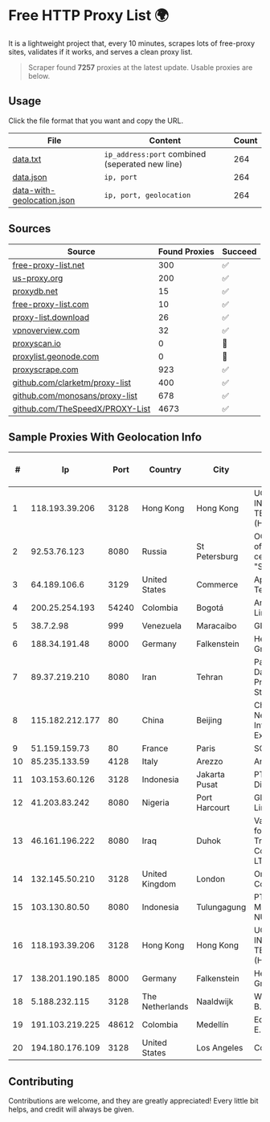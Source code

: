 
# Free HTTP Proxy List 🌍

It is a lightweight project that, every 10 minutes, scrapes lots of free-proxy sites, validates if it works, and serves a clean proxy list.


> Scraper found **7257** proxies at the latest update. Usable proxies are below.

## Usage

Click the file format that you want and copy the URL.


|File|Content|Count|
|----|-------|-----|
|[data.txt](https://raw.githubusercontent.com/themiralay/Proxy-List-World/master/data.txt)|`ip_address:port` combined (seperated new line)|264|
|[data.json](https://raw.githubusercontent.com/themiralay/Proxy-List-World/master/data.json)|`ip, port`|264|
|[data-with-geolocation.json](https://raw.githubusercontent.com/themiralay/Proxy-List-World/master/data-with-geolocation.json)|`ip, port, geolocation`|264|

## Sources

|Source|Found Proxies|Succeed|
|------|-------------|-------|
|[free-proxy-list.net](https://free-proxy-list.net)|300|✅|
|[us-proxy.org](https://www.us-proxy.org)|200|✅|
|[proxydb.net](http://proxydb.net)|15|✅|
|[free-proxy-list.com](https://free-proxy-list.com/?page=&port=&type%5B%5D=http&type%5B%5D=https&up_time=0&search=Search)|10|✅|
|[proxy-list.download](https://www.proxy-list.download/HTTP)|26|✅|
|[vpnoverview.com](https://vpnoverview.com/privacy/anonymous-browsing/free-proxy-servers)|32|✅|
|[proxyscan.io](https://www.proxyscan.io)|0|🚫|
|[proxylist.geonode.com](https://proxylist.geonode.com/api/proxy-list?limit=300&page=1&sort_by=lastChecked&sort_type=desc&protocols=http,https)|0|🚫|
|[proxyscrape.com](https://api.proxyscrape.com/v2/?request=displayproxies&protocol=http&timeout=10000&country=all&ssl=all&anonymity=all)|923|✅|
|[github.com/clarketm/proxy-list](https://raw.githubusercontent.com/clarketm/proxy-list/master/proxy-list-raw.txt)|400|✅|
|[github.com/monosans/proxy-list](https://raw.githubusercontent.com/monosans/proxy-list/main/proxies/http.txt)|678|✅|
|[github.com/TheSpeedX/PROXY-List](https://raw.githubusercontent.com/TheSpeedX/PROXY-List/master/http.txt)|4673|✅|


## Sample Proxies With Geolocation Info

|#|Ip|Port|Country|City|Internet Service Provider|
|-|--|----|-------|----|-------------------------|
|1|118.193.39.206|3128|Hong Kong|Hong Kong|UCLOUD INFORMATION TECHNOLOGY (HK) LIMITED|
|2|92.53.76.123|8080|Russia|St Petersburg|OOO "Network of data-centers "Selectel"|
|3|64.189.106.6|3129|United States|Commerce|Apogee Telecom Inc.|
|4|200.25.254.193|54240|Colombia|Bogotá|Andinet ON Line|
|5|38.7.2.98|999|Venezuela|Maracaibo|GIGAPOP, C.A.|
|6|188.34.191.48|8000|Germany|Falkenstein|Hetzner Online GmbH|
|7|89.37.219.210|8080|Iran|Tehran|Parvaresh Dadeha Co. Private Joint Stock|
|8|115.182.212.177|80|China|Beijing|China Networks Inter-Exchange|
|9|51.159.159.73|80|France|Paris|SCALEWAY|
|10|85.235.133.59|4128|Italy|Arezzo|Aruba S.p.A.|
|11|103.153.60.126|3128|Indonesia|Jakarta Pusat|PT Era Awan Digital|
|12|41.203.83.242|8080|Nigeria|Port Harcourt|Globacom Limited|
|13|46.161.196.222|8080|Iraq|Duhok|Valin Company for General Trading and Communication LTD|
|14|132.145.50.210|3128|United Kingdom|London|Oracle Corporation|
|15|103.130.80.50|8080|Indonesia|Tulungagung|PT PRISMA MEDIA NUSANTARA|
|16|118.193.39.206|3128|Hong Kong|Hong Kong|UCLOUD INFORMATION TECHNOLOGY (HK) LIMITED|
|17|138.201.190.185|8000|Germany|Falkenstein|Hetzner Online GmbH|
|18|5.188.232.115|3128|The Netherlands|Naaldwijk|WorldStream B.V.|
|19|191.103.219.225|48612|Colombia|Medellín|Edatel S.a. E.S.P|
|20|194.180.176.109|3128|United States|Los Angeles|Contabo GmbH|



## Contributing

Contributions are welcome, and they are greatly appreciated! Every
little bit helps, and credit will always be given.

